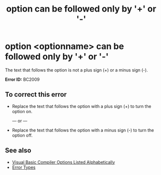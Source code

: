 ﻿---
title: "option <optionname> can be followed only by '+' or '-'"
ms.date: 07/20/2015
f1_keywords: 
  - "vbc2009"
  - "bc2009"
helpviewer_keywords: 
  - "BC2009"
ms.assetid: 90e5dcf9-37fb-4a97-9f53-4e7c73d6ba9f
---
# option \<optionname> can be followed only by '+' or '-'
The text that follows the option is not a plus sign (+) or a minus sign (-).  
  
 **Error ID:** BC2009  
  
## To correct this error  
  
-   Replace the text that follows the option with a plus sign (+) to turn the option on.  
  
     — or —  
  
-   Replace the text that follows the option with a minus sign (-) to turn the option off.  
  
## See also
- [Visual Basic Compiler Options Listed Alphabetically](../../visual-basic/reference/command-line-compiler/compiler-options-listed-alphabetically.md)
- [Error Types](../../visual-basic/programming-guide/language-features/error-types.md)

